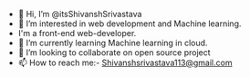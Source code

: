- 👋 Hi, I’m @itsShivanshSrivastava
- 👀 I’m interested in web development and Machine learning.
- I'm a front-end web-developer. 
- 🌱 I’m currently learning Machine learning in cloud.
- 💞️ I’m looking to collaborate on open source project
- 📫 How to reach me:- Shivanshsrivastava113@gmail.com 

<!---
callmeShivansh/callmeShivansh is a ✨ special ✨ repository because its `README.md` (this file) appears on your GitHub profile.
You can click the Preview link to take a look at your changes.
--->

